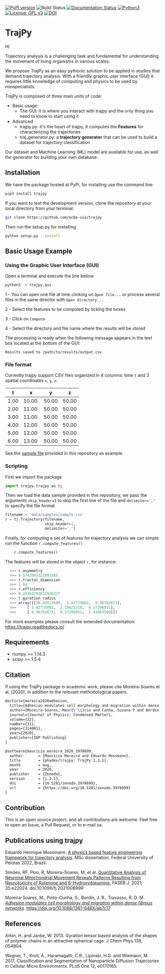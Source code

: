 [![PyPI version](https://badge.fury.io/py/trajpy.svg)](https://badge.fury.io/py/trajpy)
![Build Status](https://github.com/ocbe-uio/trajpy/actions/workflows/python-app.yml/badge.svg)
[![Documentation Status](https://readthedocs.org/projects/trajpy/badge/?version=latest)](https://trajpy.readthedocs.io/en/latest/?badge=latest)
[![Python3](https://img.shields.io/badge/python-3.7+-blue.svg)](https://www.python.org/downloads/) 
[![License: GPL v3](https://img.shields.io/badge/License-GPLv3-blue.svg)](https://www.gnu.org/licenses/gpl-3.0)
[![DOI](https://zenodo.org/badge/194252287.svg)](https://zenodo.org/badge/latestdoi/194252287)


# TrajPy

Hi

Trajectory analysis is a challenging task and fundamental for
understanding the movement of living organisms in various scales.

We propose TrajPy as an easy pythonic solution to be applied in studies that
demand trajectory analysis. With a friendly graphic user interface (GUI) it requires little knowledge of computing
and physics to be used by nonspecialists.

TrajPy is composed of three main units of code:

- Basic usage:
  - The GUI: it is where you interact with trajpy and the only thing you need to know to start using it
- Advanced  
  - trajpy.py: it's the heart of trajpy, it computes the **Features** for characterizing the trajectories 
  - traj_generator.py: a **trajectory generator** that can be used to build a dataset for trajectory classification


Our dataset and Machine Learning (ML) model are available for use, as well
the generator for building your own database.

## Installation


We have the package hosted at PyPi, for installing use the command line: 
```bash
pip3 install trajpy
```
If you want to test the development version, clone the repository at your local directory from your terminal:
```bash
git clone https://github.com/ocbe-uio/trajpy
```
Then run the setup.py for installing 
```bash
python setup.py --install
```

## Basic Usage Example

### Using the Graphic User Interface (GUI)

Open a terminal and execute the line bellow
```bash
python3 -m trajpy.gui
```

1 - You can open one file at time clicking on `Open file...` or process several files in the same director with `Open directory...`

2 - Select the features to be computed by ticking the boxes

3 - Click on `Compute`

4 - Select the directory and file name where the results will be stored

The processing is ready when the following message appears in the text box located at the bottom of the GUI:

`Results saved to /path/to/results/output.csv`

### File format

Currently trajpy support CSV files organized in 4 columns: time `t` and 3 spatial coordinates `x`, `y`, `z`:

|t|x|y|z|
|---|---|---|---|
| 1.00 | 10.00 | 50.00 | 50.00
| 2.00 | 11.00 | 50.00 | 50.00
| 3.00 | 11.00 | 50.00 | 50.00
| 4.00 | 12.00 | 50.00 | 50.00
| 5.00 | 12.00 | 50.00 | 50.00
| 6.00 | 13.00 | 50.00 | 50.00

See the [sample file](https://github.com/ocbe-uio/trajpy/blob/a370e49444ea845becb573fd5cc835b5c899c7dc/data/samples/sample.csv) provided in this repository as example.

### Scripting

First we import the package 
```python
import trajpy.trajpy as tj
```
Then we load the data sample provided in this repository, we pass the arguments `skip_header=1`
 to skip the first line of the file and `delimiter=','` to specify the file format
``` python
filename = 'data/samples/sample.csv'
r = tj.Trajectory(filename,
                  skip_header=1,
                  delimiter=',')
```
Finally, for computing a set of features for trajectory analysis we can simple run the function `r.compute_features()`
```python
    r.compute_features()
```
The features will be stored in the object `r`, for instance:
```python
  >>> r.asymmetry
  >>> 0.5782095322093505
  >>> r.fractal_dimension
  >>> 1.04
  >>> r.efficiency
  >>> 0.29363293632936327
  >>> r.gyration_radius
  >>> array([[30.40512689,  5.82735002,  0.96782673],
  >>>     [ 5.82735002,  2.18625318,  0.27296851],
  >>>     [ 0.96782673,  0.27296851,  2.41663589]])
```

For more examples please consult the extended documentation: https://trajpy.readthedocs.io/

## Requirements

- numpy >= 1.14.3
- scipy >= 1.5.4


## Citation
If using the TrajPy package in academic work, please cite Moreira-Soares et al. (2020), in addition to the relevant methodological papers.

```latex
@article{moreira2020adhesion,
  title={Adhesion modulates cell morphology and migration within dense fibrous networks},
  author={Moreira-Soares, Maur{\'\i}cio and Cunha, Susana P and Bordin, Jos{\'e} Rafael and Travasso, Rui DM},
  journal={Journal of Physics: Condensed Matter},
  volume={32},
  number={31},
  pages={314001},
  year={2020},
  publisher={IOP Publishing}
}

@software{mauricio_moreira_2020_3978699,
  author       = {Mauricio Moreira and Eduardo Mossmann},
  title        = {phydev/trajpy: TrajPy 1.3.1},
  month        = aug,
  year         = 2020,
  publisher    = {Zenodo},
  version      = {1.3.1},
  doi          = {10.5281/zenodo.3978699},
  url          = {https://doi.org/10.5281/zenodo.3978699}
}
```

## Contribution
This is an open source project, and all contributions are welcome. Feel free to open an Issue, a Pull Request, or to e-mail us.

## Publications using trajpy

Eduardo Henrique Mossmann. [A physics based feature engineering framework for trajectory analysis](#). MSc dissertation. Federal University of Pelotas 2022,  Brazil.

 Simões, RF, Pino, R, Moreira-Soares, M, et al. [Quantitative Analysis of Neuronal Mitochondrial Movement Reveals Patterns Resulting from Neurotoxicity of Rotenone and 6-Hydroxydopamine.](https://faseb.onlinelibrary.wiley.com/doi/10.1096/fj.202100899R) FASEB J. 2021; 35:e22024. doi:10.1096/fj.202100899R

Moreira-Soares, M., Pinto-Cunha, S.,  Bordin, J. R., Travasso, R. D. M. *[Adhesion modulates cell morphology and migration within dense fibrous networks](https://www.biorxiv.org/content/10.1101/838995v1)*.  https://doi.org/10.1088/1361-648X/ab7c17

## References
Arkin, H. and Janke, W. 2013. Gyration tensor based analysis of the shapes of polymer chains in an attractive spherical cage. J Chem Phys 138, 054904.

Wagner, T., Kroll, A., Haramagatti, C.R., Lipinski, H.G. and Wiemann, M. 2017. Classification and Segmentation of Nanoparticle Diffusion Trajectories in Cellular Micro Environments. PLoS One 12, e0170165.
